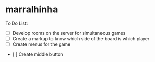 # marralhinha

To Do List:

- [ ] Develop rooms on the server for simultaneous games
- [ ] Create a markup to know which side of the board is which player
- [ ] Create menus for the game
- [ ] Create middle button

